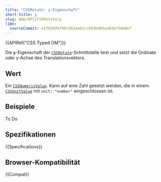 ```yaml
---
title: "CSSRotate: y-Eigenschaft"
short-title: y
slug: Web/API/CSSRotate/y
l10n:
  sourceCommit: e1f6592bf96c5614a81ccb5dbd65e301b734b0e7
---
```


{{APIRef("CSS Typed OM")}}

Die **`y`**-Eigenschaft der [`CSSRotate`](/de/docs/Web/API/CSSRotate)-Schnittstelle liest und setzt die Ordinate oder y-Achse des Translationsvektors.

## Wert

Ein [`CSSNumericValue`](/de/docs/Web/API/CSSNumericValue). Kann auf eine Zahl gesetzt werden, die in einem [`CSSUnitValue`](/de/docs/Web/API/CSSUnitValue) mit `unit: "number"` eingeschlossen ist.

## Beispiele

To Do

## Spezifikationen

{{Specifications}}

## Browser-Kompatibilität

{{Compat}}
